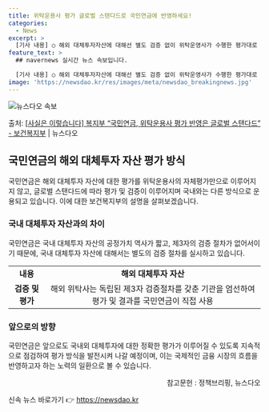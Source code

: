 ```yaml
---
title: 위탁운용사 평가 글로벌 스탠다드로 국민연금에 반영하세요!
categories:
  - News
excerpt: >
  [기사 내용] ○ 해외 대체투자자산에 대해선 별도 검증 없이 위탁운영사가 수행한 평가대로 수익률에 반영함으로…
feature_text: >
  ## navernews 실시간 뉴스 속보입니다.

  [기사 내용] ○ 해외 대체투자자산에 대해선 별도 검증 없이 위탁운영사가 수행한 평가대로 수익률에 반영함으로…
image: 'https://newsdao.kr/res/images/meta/newsdao_breakingnews.jpg'
---
```


![뉴스다오 속보](https://newsdao.kr/res/images/meta/newsdao_breakingnews.jpg)

<p>출처: <a href="https://newsdao.kr/3155" rel="dofollow">[사실은 이렇습니다] 복지부 “국민연금, 위탁운용사 평가 반영은 글로벌 스탠다드” - 보건복지부</a> | 뉴스다오</p>

<h2 data-ke-size="size26">국민연금의 해외 대체투자 자산 평가 방식</h2>
<p data-ke-size="size16">국민연금은 해외 대체투자 자산에 대한 평가를 위탁운용사의 자체평가만으로 이루어지지 않고, 글로벌 스탠다드에 따라 평가 및 검증이 이루어지며 국내와는 다른 방식으로 운용되고 있습니다. 이에 대한 보건복지부의 설명을 살펴보겠습니다.</p>

<h3>국내 대체투자 자산과의 차이</h3>
<p data-ke-size="size16">국민연금은 국내 대체투자 자산의 공정가치 역사가 짧고, 제3자의 검증 절차가 없어서이기 때문에, 국내 대체투자 자산에 대해서는 별도의 검증 절차를 실시하고 있습니다.</p>

<table>
	<tr>
    	<td style="text-align: center; height: 17px;"><b>내용</b></td>
    	<td style="text-align: center; height: 17px;"><b>해외 대체투자 자산</b></td>
    </tr>
    <tr>
    	<td style="text-align: center; height: 17px;"><b>검증 및 평가</b></td>
    	<td style="text-align: center; height: 17px;">해외 위탁사는 독립된 제3자 검증절차를 갖춘 기관을 엄선하여 평가 및 결과를 국민연금이 직접 사용</td>
    </tr>
</table>

<h3>앞으로의 방향</h3>
<p data-ke-size="size16">국민연금은 앞으로도 국내외 대체투자에 대한 정확한 평가가 이루어질 수 있도록 지속적으로 점검하여 평가 방식을 발전시켜 나갈 예정이며, 이는 국제적인 금융 시장의 흐름을 반영하고자 하는 노력의 일환으로 볼 수 있습니다.</p>

<div style="text-align: right;">참고문헌 : 정책브리핑, 뉴스다오</div>
 

신속 뉴스 바로가기 👉 <a href="https://newsdao.kr" rel="dofollow">https://newsdao.kr</a>


